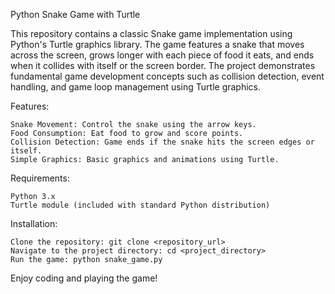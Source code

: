 Python Snake Game with Turtle

This repository contains a classic Snake game implementation using Python's Turtle graphics library. The game features a snake that moves across the screen, grows longer with each piece of food it eats, and ends when it collides with itself or the screen border. The project demonstrates fundamental game development concepts such as collision detection, event handling, and game loop management using Turtle graphics.

Features:

    Snake Movement: Control the snake using the arrow keys.
    Food Consumption: Eat food to grow and score points.
    Collision Detection: Game ends if the snake hits the screen edges or itself.
    Simple Graphics: Basic graphics and animations using Turtle.

Requirements:

    Python 3.x
    Turtle module (included with standard Python distribution)

Installation:

    Clone the repository: git clone <repository_url>
    Navigate to the project directory: cd <project_directory>
    Run the game: python snake_game.py

Enjoy coding and playing the game!
